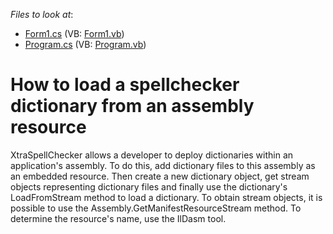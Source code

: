 <!-- default file list -->
*Files to look at*:

* [Form1.cs](./CS/WindowsApplication27/Form1.cs) (VB: [Form1.vb](./VB/WindowsApplication27/Form1.vb))
* [Program.cs](./CS/WindowsApplication27/Program.cs) (VB: [Program.vb](./VB/WindowsApplication27/Program.vb))
<!-- default file list end -->
# How to load a spellchecker dictionary from an assembly resource


<p>XtraSpellChecker allows a developer to deploy dictionaries within an application's assembly.  To do this, add dictionary files to this assembly as an embedded resource.  Then create a new dictionary object, get stream objects representing dictionary files and finally use the dictionary's LoadFromStream method to load a dictionary.  To obtain stream objects, it is possible to use the Assembly.GetManifestResourceStream method.  To determine the resource's name, use the IlDasm tool.</p>

<br/>


